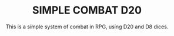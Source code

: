 <h1 align="center">SIMPLE COMBAT D20</h1>

<p align="center">This is a simple system of combat in RPG, using D20 and D8 dices. </p>
